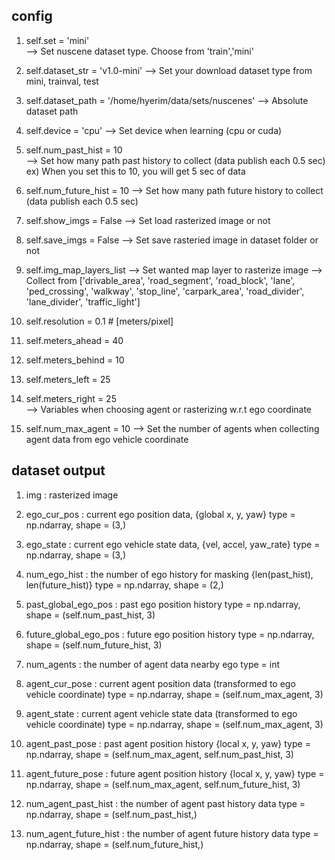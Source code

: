 ## config
1) self.set = 'mini'            
--> Set nuscene dataset type. Choose from 'train','mini'

2) self.dataset_str = 'v1.0-mini'
--> Set your download dataset type from mini, trainval, test

3) self.dataset_path = '/home/hyerim/data/sets/nuscenes'
--> Absolute dataset path

4) self.device = 'cpu'
--> Set device when learning (cpu or cuda)

5) self.num_past_hist = 10       
--> Set how many path past history to collect (data publish each 0.5 sec)
	ex) When you set this to 10, you will get 5 sec of data

6) self.num_future_hist = 10
--> Set how many path future history to collect (data publish each 0.5 sec)

7) self.show_imgs = False
--> Set load rasterized image or not

8) self.save_imgs = False
--> Set save rasteried image in dataset folder or not

9) self.img_map_layers_list
--> Set wanted map layer to rasterize image
--> Collect from ['drivable_area', 'road_segment', 'road_block', 'lane', 
		'ped_crossing', 'walkway', 'stop_line', 'carpark_area', 
		'road_divider', 'lane_divider', 'traffic_light']

10) self.resolution = 0.1                     # [meters/pixel]

11) self.meters_ahead = 40
12) self.meters_behind = 10
13) self.meters_left = 25
14) self.meters_right = 25        
--> Variables when choosing agent or rasterizing w.r.t ego coordinate

15) self.num_max_agent = 10
--> Set the number of agents when collecting agent data from ego vehicle coordinate 


## dataset output
1) img 
	: rasterized image 

2) ego_cur_pos 
	: current ego position data, {global x, y, yaw}
		type = np.ndarray, shape = (3,)
3) ego_state 
	: current ego vehicle state data, {vel, accel, yaw_rate}
		type = np.ndarray, shape = (3,)
4) num_ego_hist
	: the number of ego history for masking {len(past_hist), len(future_hist)}
		type = np.ndarray, shape = (2,)
5) past_global_ego_pos 
	: past ego position history
		type = np.ndarray, shape = (self.num_past_hist, 3)
6) future_global_ego_pos 
	: future ego position history
		type = np.ndarray, shape = (self.num_future_hist, 3)

7) num_agents 
	: the number of agent data nearby ego
		type = int
8) agent_cur_pose 
	: current agent position data (transformed to ego vehicle coordinate)
		type = np.ndarray, shape = (self.num_max_agent, 3)
9) agent_state 
	: current agent vehicle state data (transformed to ego vehicle coordinate)
		type = np.ndarray, shape = (self.num_max_agent, 3)
10) agent_past_pose 
	: past agent position history {local x, y, yaw}
		type = np.ndarray,
		shape = (self.num_max_agent, self.num_past_hist, 3)
11) agent_future_pose 
	: future agent position history {local x, y, yaw}
		type = np.ndarray, 
		shape = (self.num_max_agent, self.num_future_hist, 3)
12) num_agent_past_hist 
	: the number of agent past history data 
		type = np.ndarray, shape = (self.num_past_hist,)
13) num_agent_future_hist 
	: the number of agent future history data 
		type = np.ndarray, shape = (self.num_future_hist,)